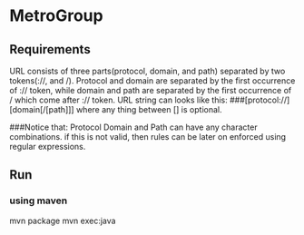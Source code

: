 # MetroGroup
## Requirements
 URL consists of three parts(protocol, domain, and path) separated by two tokens(://, and /). Protocol and domain are separated by the first occurrence of :// token, while domain and path are separated by the first occurrence of / which come after :// token.
 URL string can looks like this:
###[protocol://][domain[/[path]]]
 where any thing between [] is optional.
 
###Notice that:
 Protocol Domain and Path can have any character combinations. if this is not valid, then rules can be later on enforced using regular expressions.

## Run
### using maven
 mvn package
 mvn exec:java
